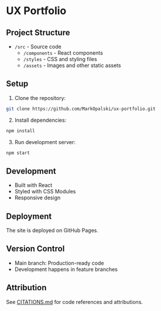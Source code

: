 # UX Portfolio

## Project Structure

- `/src` - Source code
  - `/components` - React components
  - `/styles` - CSS and styling files
  - `/assets` - Images and other static assets

## Setup

1. Clone the repository:

```bash
git clone https://github.com/MarkOpalski/ux-portfolio.git
```

2. Install dependencies:

```bash
npm install
```

3. Run development server:

```bash
npm start
```

## Development

- Built with React
- Styled with CSS Modules
- Responsive design

## Deployment

The site is deployed on GitHub Pages.

## Version Control

- Main branch: Production-ready code
- Development happens in feature branches

## Attribution

See [CITATIONS.md](CITATIONS.md) for code references and attributions.
